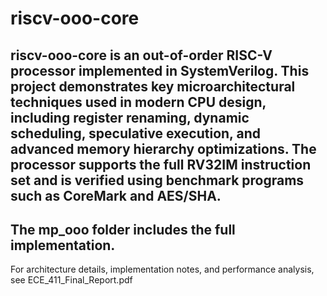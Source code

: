 # riscv-ooo-core

**riscv-ooo-core** is an out-of-order RISC-V processor implemented in SystemVerilog. This project demonstrates key microarchitectural techniques used in modern CPU design, including register renaming, dynamic scheduling, speculative execution, and advanced memory hierarchy optimizations. The processor supports the full RV32IM instruction set and is verified using benchmark programs such as CoreMark and AES/SHA.
---

The mp_ooo folder includes the full implementation.
---

For architecture details, implementation notes, and performance analysis, see ECE_411_Final_Report.pdf
